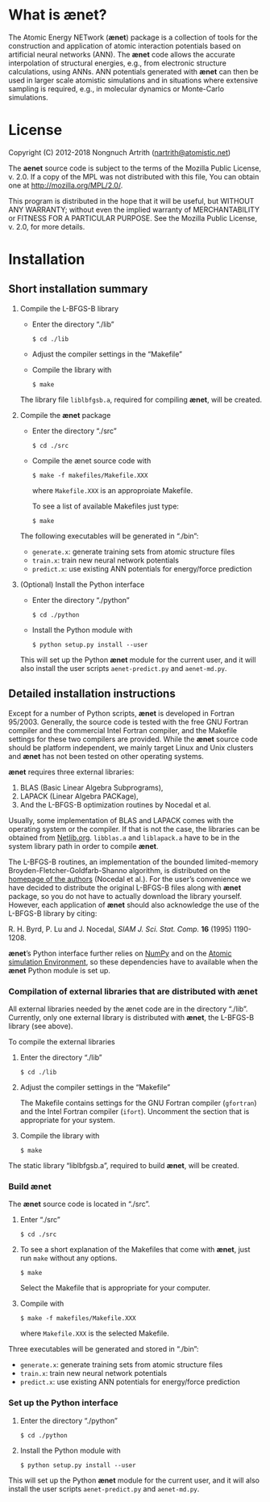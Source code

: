 # What is **ænet**?

<span id="sec:about"></span>

The Atomic Energy NETwork (**ænet**) package is a collection of tools
for the construction and application of atomic interaction potentials
based on artificial neural networks (ANN). The **ænet** code allows the
accurate interpolation of structural energies, e.g., from electronic
structure calculations, using ANNs. ANN potentials generated with
**ænet** can then be used in larger scale atomistic simulations and in
situations where extensive sampling is required, e.g., in molecular
dynamics or Monte-Carlo simulations.

# License

Copyright (C) 2012-2018 Nongnuch Artrith (nartrith@atomistic.net)

The **aenet** source code is subject to the terms of the Mozilla Public
License, v. 2.0. If a copy of the MPL was not distributed with this
file, You can obtain one at <http://mozilla.org/MPL/2.0/>.

This program is distributed in the hope that it will be useful, but
WITHOUT ANY WARRANTY; without even the implied warranty of
MERCHANTABILITY or FITNESS FOR A PARTICULAR PURPOSE. See the Mozilla
Public License, v. 2.0, for more details.

# Installation

<span id="sec:installation"></span>

## Short installation summary

1.  Compile the L-BFGS-B library
    
      - Enter the directory “./lib”
        
        `$ cd ./lib`
    
      - Adjust the compiler settings in the “Makefile”
    
      - Compile the library with
        
        `$ make`
    
    The library file `liblbfgsb.a`, required for compiling **ænet**,
    will be created.

2.  Compile the **ænet** package
    
      - Enter the directory “./src”
        
        `$ cd ./src`
    
      - Compile the ænet source code with
        
        `$ make -f makefiles/Makefile.XXX`
        
        where `Makefile.XXX` is an approproiate Makefile.
        
        To see a list of available Makefiles just type:
        
        `$ make`
    
    The following executables will be generated in “./bin”:
    
      - `generate.x`: generate training sets from atomic structure files
      - `train.x`: train new neural network potentials
      - `predict.x`: use existing ANN potentials for energy/force
        prediction

3.  (Optional) Install the Python interface
    
      - Enter the directory “./python”
        
        `$ cd ./python`
    
      - Install the Python module with
        
        `$ python setup.py install --user`
    
    This will set up the Python **ænet** module for the current user,
    and it will also install the user scripts `aenet-predict.py` and
    `aenet-md.py`.

## Detailed installation instructions

Except for a number of Python scripts, **ænet** is developed in Fortran
95/2003. Generally, the source code is tested with the free GNU Fortran
compiler and the commercial Intel Fortran compiler, and the Makefile
settings for these two compilers are provided. While the **ænet** source
code should be platform independent, we mainly target Linux and Unix
clusters and **ænet** has not been tested on other operating systems.

**ænet** requires three external libraries:

1.  BLAS (Basic Linear Algebra Subprograms),
2.  LAPACK (Linear Algebra PACKage),
3.  And the L-BFGS-B optimization routines by Nocedal et al.

Usually, some implementation of BLAS and LAPACK comes with the operating
system or the compiler. If that is not the case, the libraries can be
obtained from [Netlib.org](http://www.netlib.org/). `libblas.a` and
`liblapack.a` have to be in the system library path in order to compile
**ænet**.

The L-BFGS-B routines, an implementation of the bounded limited-memory
Broyden-Fletcher-Goldfarb-Shanno algorithm, is distributed on the
[homepage of the
authors](http://www.ece.northwestern.edu/~nocedal/lbfgsb.html) (Nocedal
et al.). For the user’s convenience we have decided to distribute the
original L-BFGS-B files along with **ænet** package, so you do not have
to actually download the library yourself. However, each application of
**ænet** should also acknowledge the use of the L-BFGS-B library by
citing:

R. H. Byrd, P. Lu and J. Nocedal, *SIAM J. Sci. Stat. Comp.* **16**
(1995) 1190-1208.

**ænet**’s Python interface further relies on
[NumPy](http://www.numpy.org) and on the [Atomic simulation
Environment](https://wiki.fysik.dtu.dk/ase), so these dependencies have
to available when the **ænet** Python module is set up.

### Compilation of external libraries that are distributed with **ænet**

All external libraries needed by the ænet code are in the directory
“./lib”. Currently, only one external library is distributed with
**ænet**, the L-BFGS-B library (see above).

To compile the external libraries

1.  Enter the directory “./lib”
    
    `$ cd ./lib`

2.  Adjust the compiler settings in the “Makefile”
    
    The Makefile contains settings for the GNU Fortran compiler
    (`gfortran`) and the Intel Fortran compiler (`ifort`). Uncomment the
    section that is appropriate for your system.

3.  Compile the library with
    
    `$ make`

The static library “liblbfgsb.a”, required to build **ænet**, will be
created.

### Build **ænet**

The **ænet** source code is located in “./src”.

1.  Enter “./src”
    
    `$ cd ./src`

2.  To see a short explanation of the Makefiles that come with **ænet**,
    just run `make` without any options.
    
    `$ make`
    
    Select the Makefile that is appropriate for your computer.

3.  Compile with
    
    `$ make -f makefiles/Makefile.XXX`
    
    where `Makefile.XXX` is the selected Makefile.

Three executables will be generated and stored in “./bin”:

  - `generate.x`: generate training sets from atomic structure files
  - `train.x`: train new neural network potentials
  - `predict.x`: use existing ANN potentials for energy/force prediction

### Set up the Python interface

1.  Enter the directory “./python”
    
    `$ cd ./python`

2.  Install the Python module with
    
    `$ python setup.py install --user`

This will set up the Python **ænet** module for the current user, and it
will also install the user scripts `aenet-predict.py` and `aenet-md.py`.

